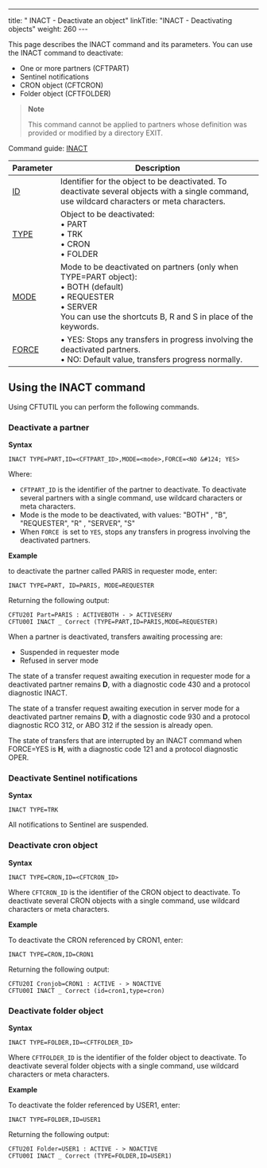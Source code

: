 ---
title: "           INACT  - Deactivate an object"
linkTitle: "INACT - Deactivating objects"
weight: 260
--- <span id="kanchor67"></span>

This page describes the INACT command and its parameters. You can use the INACT command to deactivate:

- One or more partners (CFTPART)
- Sentinel notifications
- CRON object (CFTCRON)
- Folder object (CFTFOLDER)

> **Note**
>
> This command cannot be applied to partners whose definition was provided
> or modified by a directory EXIT.

Command guide: [INACT](../../../command_summary#INACT)

| Parameter  | Description  |
| --- | --- |
| [ID](../../../command_summary/parameter_intro/id)  | Identifier for the object to be deactivated. To deactivate several objects with a single command, use wildcard characters or meta characters. |
| [TYPE](../../../command_summary/parameter_intro/type)  | Object to be deactivated:<br/> • PART<br/> • TRK<br/> • CRON<br/> • FOLDER |
| [MODE](../../../command_summary/parameter_intro/mode)  | Mode to be deactivated on partners (only when TYPE=PART object):<br/> • BOTH (default)<br/> • REQUESTER<br/> • SERVER<br/> You can use the shortcuts B, R and S in place of the keywords. |
| [FORCE](../../../command_summary/parameter_intro/force) |  • YES: Stops any transfers in progress involving the deactivated partners.<br/> • NO: Default value, transfers progress normally. |

## Using the INACT command

Using CFTUTIL you can perform the following commands.

### Deactivate a partner

****Syntax****

```
INACT TYPE=PART,ID=<CFTPART_ID>,MODE=<mode>,FORCE=<NO &#124; YES>
```

Where:

- `CFTPART_ID` is the identifier of the partner to deactivate. To deactivate several partners with a single command, use wildcard characters or meta characters.
- Mode is the mode to be deactivated, with values: "BOTH" , "B", "REQUESTER", "R" , "SERVER", "S"
- When `FORCE `is set to `YES`, stops any transfers in progress involving the deactivated partners.

****Example****

to deactivate the partner called PARIS in requester mode, enter:

```
INACT TYPE=PART, ID=PARIS, MODE=REQUESTER
```

Returning the following output:

```
CFTU20I Part=PARIS : ACTIVEBOTH - > ACTIVESERV
CFTU00I INACT _ Correct (TYPE=PART,ID=PARIS,MODE=REQUESTER)
```

When a partner is deactivated, transfers awaiting processing are:

- Suspended in requester mode
- Refused in server mode

The state of a transfer request awaiting execution in requester mode
for a deactivated partner remains ****D****,
with a diagnostic code 430 and a protocol diagnostic INACT.

The state of a transfer request awaiting execution in server mode for
a deactivated partner remains ****D****,
with a diagnostic code 930 and a protocol diagnostic RCO 312, or ABO 312
if the session is already open.

The state of transfers that are interrupted by an INACT command when
FORCE=YES is ****H****, with a diagnostic
code 121 and a protocol diagnostic OPER.

### Deactivate Sentinel notifications

****Syntax****

```
INACT TYPE=TRK
```

All notifications to Sentinel are suspended.

### Deactivate cron object

****Syntax****

```
INACT TYPE=CRON,ID=<CFTCRON_ID>
```

Where `CFTCRON_ID` is the identifier of the CRON object to deactivate. To deactivate several CRON objects with a single command, use wildcard characters or meta characters.

****Example****

To deactivate the CRON referenced by CRON1, enter:

```
INACT TYPE=CRON,ID=CRON1
```

Returning the following output:

```
CFTU20I Cronjob=CRON1 : ACTIVE - > NOACTIVE
CFTU00I INACT _ Correct (id=cron1,type=cron)
```

### Deactivate folder object

****Syntax****

```
INACT TYPE=FOLDER,ID=<CFTFOLDER_ID>
```

Where `CFTFOLDER_ID` is the identifier of the folder object to deactivate. To deactivate several folder objects with a single command, use wildcard characters or meta characters.

****Example****

To deactivate the folder referenced by USER1, enter:

```
INACT TYPE=FOLDER,ID=USER1
```

Returning the following output:

```
CFTU20I Folder=USER1 : ACTIVE - > NOACTIVE
CFTU00I INACT _ Correct (TYPE=FOLDER,ID=USER1)
```
